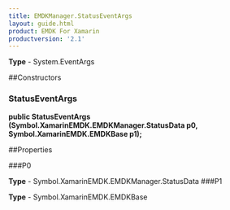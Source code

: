 ```yaml
---
title: EMDKManager.StatusEventArgs
layout: guide.html
product: EMDK For Xamarin
productversion: '2.1'
---
```



**Type** - System.EventArgs

##Constructors
### StatusEventArgs 
**public StatusEventArgs (Symbol.XamarinEMDK.EMDKManager.StatusData p0, Symbol.XamarinEMDK.EMDKBase p1);**

##Properties

###P0


**Type** - Symbol.XamarinEMDK.EMDKManager.StatusData
###P1


**Type** - Symbol.XamarinEMDK.EMDKBase















